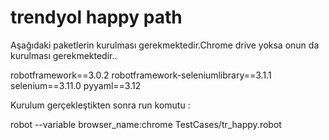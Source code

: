 # trendyol happy path

Aşağıdaki paketlerin kurulması gerekmektedir.Chrome drive yoksa onun da kurulması gerekmektedir..

robotframework==3.0.2
robotframework-seleniumlibrary==3.1.1
selenium==3.11.0
pyyaml==3.12


Kurulum gerçekleştikten sonra run komutu : 

robot --variable browser_name:chrome  TestCases/tr_happy.robot
